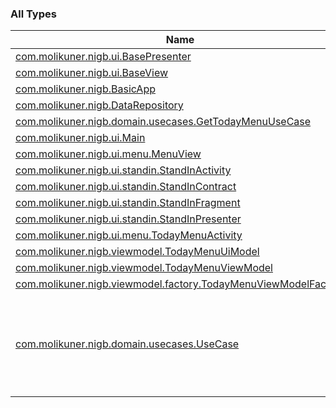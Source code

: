 

### All Types

| Name | Summary |
|---|---|
| [com.molikuner.nigb.ui.BasePresenter](../com.molikuner.nigb.ui/-base-presenter/index.md) |  |
| [com.molikuner.nigb.ui.BaseView](../com.molikuner.nigb.ui/-base-view/index.md) |  |
| [com.molikuner.nigb.BasicApp](../com.molikuner.nigb/-basic-app/index.md) |  |
| [com.molikuner.nigb.DataRepository](../com.molikuner.nigb/-data-repository/index.md) |  |
| [com.molikuner.nigb.domain.usecases.GetTodayMenuUseCase](../com.molikuner.nigb.domain.usecases/-get-today-menu-use-case/index.md) |  |
| [com.molikuner.nigb.ui.Main](../com.molikuner.nigb.ui/-main/index.md) |  |
| [com.molikuner.nigb.ui.menu.MenuView](../com.molikuner.nigb.ui.menu/-menu-view/index.md) |  |
| [com.molikuner.nigb.ui.standin.StandInActivity](../com.molikuner.nigb.ui.standin/-stand-in-activity/index.md) |  |
| [com.molikuner.nigb.ui.standin.StandInContract](../com.molikuner.nigb.ui.standin/-stand-in-contract/index.md) |  |
| [com.molikuner.nigb.ui.standin.StandInFragment](../com.molikuner.nigb.ui.standin/-stand-in-fragment/index.md) |  |
| [com.molikuner.nigb.ui.standin.StandInPresenter](../com.molikuner.nigb.ui.standin/-stand-in-presenter/index.md) |  |
| [com.molikuner.nigb.ui.menu.TodayMenuActivity](../com.molikuner.nigb.ui.menu/-today-menu-activity/index.md) |  |
| [com.molikuner.nigb.viewmodel.TodayMenuUiModel](../com.molikuner.nigb.viewmodel/-today-menu-ui-model/index.md) |  |
| [com.molikuner.nigb.viewmodel.TodayMenuViewModel](../com.molikuner.nigb.viewmodel/-today-menu-view-model/index.md) |  |
| [com.molikuner.nigb.viewmodel.factory.TodayMenuViewModelFactory](../com.molikuner.nigb.viewmodel.factory/-today-menu-view-model-factory/index.md) |  |
| [com.molikuner.nigb.domain.usecases.UseCase](../com.molikuner.nigb.domain.usecases/-use-case/index.md) | Role:    Processing data based on business logic     It has a single task responsibility !! |
